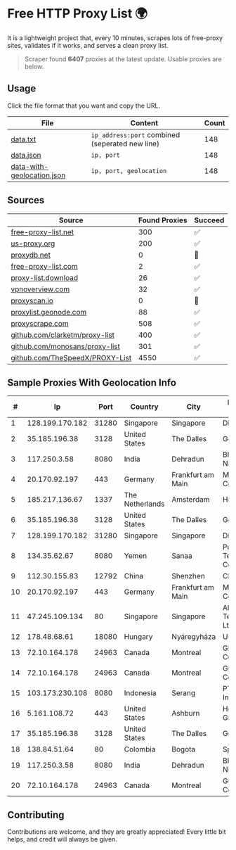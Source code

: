 
# Free HTTP Proxy List 🌍

It is a lightweight project that, every 10 minutes, scrapes lots of free-proxy sites, validates if it works, and serves a clean proxy list.


> Scraper found **6407** proxies at the latest update. Usable proxies are below.

## Usage

Click the file format that you want and copy the URL.


|File|Content|Count|
|----|-------|-----|
|[data.txt](https://raw.githubusercontent.com/themiralay/Proxy-List-World/master/data.txt)|`ip_address:port` combined (seperated new line)|148|
|[data.json](https://raw.githubusercontent.com/themiralay/Proxy-List-World/master/data.json)|`ip, port`|148|
|[data-with-geolocation.json](https://raw.githubusercontent.com/themiralay/Proxy-List-World/master/data-with-geolocation.json)|`ip, port, geolocation`|148|

## Sources

|Source|Found Proxies|Succeed|
|------|-------------|-------|
|[free-proxy-list.net](https://free-proxy-list.net)|300|✅|
|[us-proxy.org](https://www.us-proxy.org)|200|✅|
|[proxydb.net](http://proxydb.net)|0|🚫|
|[free-proxy-list.com](https://free-proxy-list.com/?page=&port=&type%5B%5D=http&type%5B%5D=https&up_time=0&search=Search)|2|✅|
|[proxy-list.download](https://www.proxy-list.download/HTTP)|26|✅|
|[vpnoverview.com](https://vpnoverview.com/privacy/anonymous-browsing/free-proxy-servers)|32|✅|
|[proxyscan.io](https://www.proxyscan.io)|0|🚫|
|[proxylist.geonode.com](https://proxylist.geonode.com/api/proxy-list?limit=300&page=1&sort_by=lastChecked&sort_type=desc&protocols=http,https)|88|✅|
|[proxyscrape.com](https://api.proxyscrape.com/v2/?request=displayproxies&protocol=http&timeout=10000&country=all&ssl=all&anonymity=all)|508|✅|
|[github.com/clarketm/proxy-list](https://raw.githubusercontent.com/clarketm/proxy-list/master/proxy-list-raw.txt)|400|✅|
|[github.com/monosans/proxy-list](https://raw.githubusercontent.com/monosans/proxy-list/main/proxies/http.txt)|301|✅|
|[github.com/TheSpeedX/PROXY-List](https://raw.githubusercontent.com/TheSpeedX/PROXY-List/master/http.txt)|4550|✅|


## Sample Proxies With Geolocation Info

|#|Ip|Port|Country|City|Internet Service Provider|
|-|--|----|-------|----|-------------------------|
|1|128.199.170.182|31280|Singapore|Singapore|DigitalOcean, LLC|
|2|35.185.196.38|3128|United States|The Dalles|Google LLC|
|3|117.250.3.58|8080|India|Dehradun|Bharat Sanchar Nigam Ltd|
|4|20.170.92.197|443|Germany|Frankfurt am Main|Microsoft Corporation|
|5|185.217.136.67|1337|The Netherlands|Amsterdam|Hbing Limited|
|6|35.185.196.38|3128|United States|The Dalles|Google LLC|
|7|128.199.170.182|31280|Singapore|Singapore|DigitalOcean, LLC|
|8|134.35.62.67|8080|Yemen|Sanaa|Public Telecommunication Corporation|
|9|112.30.155.83|12792|China|Shenzhen|China Mobile|
|10|20.170.92.197|443|Germany|Frankfurt am Main|Microsoft Corporation|
|11|47.245.109.134|80|Singapore|Singapore|Alibaba (US) Technology Co., Ltd.|
|12|178.48.68.61|18080|Hungary|Nyáregyháza|UPC|
|13|72.10.164.178|24963|Canada|Montreal|GloboTech Communications|
|14|72.10.164.178|24963|Canada|Montreal|GloboTech Communications|
|15|103.173.230.108|8080|Indonesia|Serang|PT Jaringan Internet Banten|
|16|5.161.108.72|443|United States|Ashburn|Hetzner Online GmbH|
|17|35.185.196.38|3128|United States|The Dalles|Google LLC|
|18|138.84.51.64|80|Colombia|Bogota|SpaceX Starlink|
|19|117.250.3.58|8080|India|Dehradun|Bharat Sanchar Nigam Ltd|
|20|72.10.164.178|24963|Canada|Montreal|GloboTech Communications|



## Contributing

Contributions are welcome, and they are greatly appreciated! Every
little bit helps, and credit will always be given.

